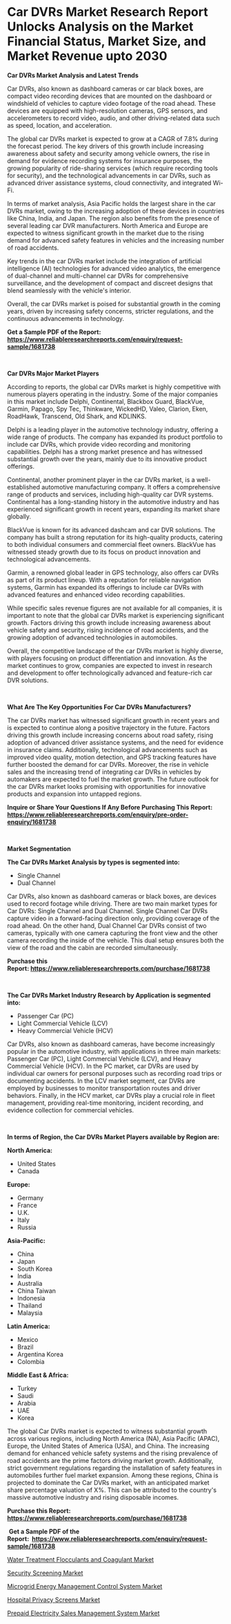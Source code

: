 <p><h1>Car DVRs Market Research Report Unlocks Analysis on the Market Financial Status, Market Size, and Market Revenue upto 2030</h1></p><p><strong>Car DVRs Market Analysis and Latest Trends</strong></p>
<p><p>Car DVRs, also known as dashboard cameras or car black boxes, are compact video recording devices that are mounted on the dashboard or windshield of vehicles to capture video footage of the road ahead. These devices are equipped with high-resolution cameras, GPS sensors, and accelerometers to record video, audio, and other driving-related data such as speed, location, and acceleration.</p><p>The global car DVRs market is expected to grow at a CAGR of 7.8% during the forecast period. The key drivers of this growth include increasing awareness about safety and security among vehicle owners, the rise in demand for evidence recording systems for insurance purposes, the growing popularity of ride-sharing services (which require recording tools for security), and the technological advancements in car DVRs, such as advanced driver assistance systems, cloud connectivity, and integrated Wi-Fi.</p><p>In terms of market analysis, Asia Pacific holds the largest share in the car DVRs market, owing to the increasing adoption of these devices in countries like China, India, and Japan. The region also benefits from the presence of several leading car DVR manufacturers. North America and Europe are expected to witness significant growth in the market due to the rising demand for advanced safety features in vehicles and the increasing number of road accidents.</p><p>Key trends in the car DVRs market include the integration of artificial intelligence (AI) technologies for advanced video analytics, the emergence of dual-channel and multi-channel car DVRs for comprehensive surveillance, and the development of compact and discreet designs that blend seamlessly with the vehicle's interior.</p><p>Overall, the car DVRs market is poised for substantial growth in the coming years, driven by increasing safety concerns, stricter regulations, and the continuous advancements in technology.</p></p>
<p><strong>Get a Sample PDF of the Report:&nbsp; <a href="https://www.reliableresearchreports.com/enquiry/request-sample/1681738">https://www.reliableresearchreports.com/enquiry/request-sample/1681738</a></strong></p>
<p>&nbsp;</p>
<p><strong>Car DVRs Major Market Players</strong></p>
<p><p>According to reports, the global car DVRs market is highly competitive with numerous players operating in the industry. Some of the major companies in this market include Delphi, Continental, Blackbox Guard, BlackVue, Garmin, Papago, Spy Tec, Thinkware, WickedHD, Valeo, Clarion, Eken, RoadHawk, Transcend, Old Shark, and KDLINKS.</p><p>Delphi is a leading player in the automotive technology industry, offering a wide range of products. The company has expanded its product portfolio to include car DVRs, which provide video recording and monitoring capabilities. Delphi has a strong market presence and has witnessed substantial growth over the years, mainly due to its innovative product offerings.</p><p>Continental, another prominent player in the car DVRs market, is a well-established automotive manufacturing company. It offers a comprehensive range of products and services, including high-quality car DVR systems. Continental has a long-standing history in the automotive industry and has experienced significant growth in recent years, expanding its market share globally.</p><p>BlackVue is known for its advanced dashcam and car DVR solutions. The company has built a strong reputation for its high-quality products, catering to both individual consumers and commercial fleet owners. BlackVue has witnessed steady growth due to its focus on product innovation and technological advancements.</p><p>Garmin, a renowned global leader in GPS technology, also offers car DVRs as part of its product lineup. With a reputation for reliable navigation systems, Garmin has expanded its offerings to include car DVRs with advanced features and enhanced video recording capabilities.</p><p>While specific sales revenue figures are not available for all companies, it is important to note that the global car DVRs market is experiencing significant growth. Factors driving this growth include increasing awareness about vehicle safety and security, rising incidence of road accidents, and the growing adoption of advanced technologies in automobiles.</p><p>Overall, the competitive landscape of the car DVRs market is highly diverse, with players focusing on product differentiation and innovation. As the market continues to grow, companies are expected to invest in research and development to offer technologically advanced and feature-rich car DVR solutions.</p></p>
<p>&nbsp;</p>
<p><strong>What Are The Key Opportunities For Car DVRs Manufacturers?</strong></p>
<p><p>The car DVRs market has witnessed significant growth in recent years and is expected to continue along a positive trajectory in the future. Factors driving this growth include increasing concerns about road safety, rising adoption of advanced driver assistance systems, and the need for evidence in insurance claims. Additionally, technological advancements such as improved video quality, motion detection, and GPS tracking features have further boosted the demand for car DVRs. Moreover, the rise in vehicle sales and the increasing trend of integrating car DVRs in vehicles by automakers are expected to fuel the market growth. The future outlook for the car DVRs market looks promising with opportunities for innovative products and expansion into untapped regions.</p></p>
<p><strong>Inquire or Share Your Questions If Any Before Purchasing This Report: <a href="https://www.reliableresearchreports.com/enquiry/pre-order-enquiry/1681738">https://www.reliableresearchreports.com/enquiry/pre-order-enquiry/1681738</a></strong></p>
<p>&nbsp;</p>
<p><strong>Market Segmentation</strong></p>
<p><strong>The Car DVRs Market Analysis by types is segmented into:</strong></p>
<p><ul><li>Single Channel</li><li>Dual Channel</li></ul></p>
<p><p>Car DVRs, also known as dashboard cameras or black boxes, are devices used to record footage while driving. There are two main market types for Car DVRs: Single Channel and Dual Channel. Single Channel Car DVRs capture video in a forward-facing direction only, providing coverage of the road ahead. On the other hand, Dual Channel Car DVRs consist of two cameras, typically with one camera capturing the front view and the other camera recording the inside of the vehicle. This dual setup ensures both the view of the road and the cabin are recorded simultaneously.</p></p>
<p><strong>Purchase this Report:&nbsp;<a href="https://www.reliableresearchreports.com/purchase/1681738">https://www.reliableresearchreports.com/purchase/1681738</a></strong></p>
<p>&nbsp;</p>
<p><strong>The Car DVRs Market Industry Research by Application is segmented into:</strong></p>
<p><ul><li>Passenger Car (PC)</li><li>Light Commercial Vehicle (LCV)</li><li>Heavy Commercial Vehicle (HCV)</li></ul></p>
<p><p>Car DVRs, also known as dashboard cameras, have become increasingly popular in the automotive industry, with applications in three main markets: Passenger Car (PC), Light Commercial Vehicle (LCV), and Heavy Commercial Vehicle (HCV). In the PC market, car DVRs are used by individual car owners for personal purposes such as recording road trips or documenting accidents. In the LCV market segment, car DVRs are employed by businesses to monitor transportation routes and driver behaviors. Finally, in the HCV market, car DVRs play a crucial role in fleet management, providing real-time monitoring, incident recording, and evidence collection for commercial vehicles.</p></p>
<p>&nbsp;</p>
<p><strong>In terms of Region, the Car DVRs Market Players available by Region are:</strong></p>
<p>
    <p> <strong> North America: </strong>
        <ul>
            <li>United States</li>
            <li>Canada</li>
        </ul>
        </p> 
    <p> <strong> Europe: </strong>
        <ul>
            <li>Germany</li>
            <li>France</li>
            <li>U.K.</li>
            <li>Italy</li>
            <li>Russia</li>
        </ul>
        </p> 
    <p> <strong> Asia-Pacific: </strong>
        <ul>
            <li>China</li>
            <li>Japan</li>
            <li>South Korea</li>
            <li>India</li>
            <li>Australia</li>
            <li>China Taiwan</li>
            <li>Indonesia</li>
            <li>Thailand</li>
            <li>Malaysia</li>
        </ul>
        </p> 
    <p> <strong> Latin America: </strong>
        <ul>
            <li>Mexico</li>
            <li>Brazil</li>
            <li>Argentina Korea</li>
            <li>Colombia</li>
        </ul>
        </p> 
    <p> <strong> Middle East & Africa: </strong>
        <ul>
            <li>Turkey</li>
            <li>Saudi</li>
            <li>Arabia</li>
            <li>UAE</li>
            <li>Korea</li>
        </ul>
    </p>
    </p>
<p><p>The global Car DVRs market is expected to witness substantial growth across various regions, including North America (NA), Asia Pacific (APAC), Europe, the United States of America (USA), and China. The increasing demand for enhanced vehicle safety systems and the rising prevalence of road accidents are the prime factors driving market growth. Additionally, strict government regulations regarding the installation of safety features in automobiles further fuel market expansion. Among these regions, China is projected to dominate the Car DVRs market, with an anticipated market share percentage valuation of X%. This can be attributed to the country's massive automotive industry and rising disposable incomes.</p></p>
<p><strong>Purchase this Report: <a href="https://www.reliableresearchreports.com/purchase/1681738">https://www.reliableresearchreports.com/purchase/1681738</a></strong></p>
<p>&nbsp;<strong>Get a Sample PDF of the Report:&nbsp;&nbsp;<a href="https://www.reliableresearchreports.com/enquiry/request-sample/1681738">https://www.reliableresearchreports.com/enquiry/request-sample/1681738</a></strong></p>
<p><strong></strong></p>
<p><p><a href="https://www.linkedin.com/pulse/water-treatment-flocculants-coagulant-market-research/">Water Treatment Flocculants and Coagulant Market</a></p><p><a href="https://medium.com/@jaylonlesch/security-screening-market-size-growth-forecast-2023-2030-7ddb1c74b8a7">Security Screening Market</a></p><p><a href="https://www.linkedin.com/pulse/microgrid-energy-management-control-system-market-research/">Microgrid Energy Management Control System Market</a></p><p><a href="https://medium.com/@rahul.reportprime/hospital-privacy-screens-market-size-cagr-trends-2024-2030-3c79965b8eaa">Hospital Privacy Screens Market</a></p><p><a href="https://www.linkedin.com/pulse/prepaid-electricity-sales-management-system-market-challenges/">Prepaid Electricity Sales Management System Market</a></p></p>